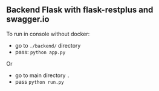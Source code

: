 ## Backend Flask with flask-restplus and swagger.io

To run in console without docker:

* go to `./backend/` directory
* pass: `python app.py`

Or

* go to main directory `.`
* pass `python run.py`
